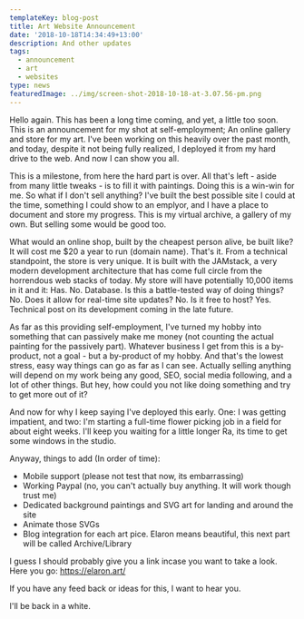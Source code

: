 ```yaml
---
templateKey: blog-post
title: Art Website Announcement
date: '2018-10-18T14:34:49+13:00'
description: And other updates
tags:
  - announcement
  - art
  - websites
type: news
featuredImage: ../img/screen-shot-2018-10-18-at-3.07.56-pm.png
---
```

Hello again. This has been a long time coming, and yet, a little too soon. This is an announcement for my shot at self-employment; An online gallery and store for my art. I've been working on this heavily over the past month, and today, despite it not being fully realized, I deployed it from my hard drive to the web. And now I can show you all.



 This is a milestone, from here the hard part is over. All that's left - aside from many little tweaks - is to fill it with paintings. Doing this is a win-win for me. So what if I don't sell anything? I've built the best possible site I could at the time, something I could show to an emplyor, and I have a place to document and store my progress. This is my virtual archive, a gallery of my own. But selling some would be good too. 



What would an online shop, built by the cheapest person alive, be built like? It will cost me $20 a year to run (domain name). That's it. From a technical standpoint, the store is very unique. It is built with the JAMstack, a very modern development architecture that has come full circle from the horrendous web stacks of today. My store will have potentially 10,000 items in it and it: Has. No. Database. Is this a battle-tested way of doing things? No. Does it allow for real-time site updates? No. Is it free to host? Yes. Technical post on its development coming in the late future.



As far as this providing self-employment, I've turned my hobby into something that can passively make me money (not counting the actual painting for the passively part). Whatever business I get from this is a by-product, not a goal - but a by-product of my hobby. And that's the lowest stress, easy way things can go as far as I can see. Actually selling anything will depend on my work being any good, SEO, social media following, and a lot of other things. But hey, how could you not like doing something and try to get more out of it?



And now for why I keep saying I've deployed this early. One: I was getting impatient, and two: I'm starting a full-time flower picking job in a field for about eight weeks. I'll keep you waiting for a little longer Ra, its time to get some windows in the studio.

Anyway, things to add (In order of time):

*  Mobile support (please not test that now, its embarrassing)
* Working Paypal (no, you can't actually buy anything. It will work though trust me)
* Dedicated background paintings and SVG art for landing and around the site
* Animate those SVGs
* Blog integration for each art pice. Elaron means beautiful, this next part will be called Archive/Library

I guess I should probably give you a link incase you want to take a look. Here you go: <https://elaron.art/>

If you have any feed back or ideas for this, I want to hear you.



I'll be back in a white.

